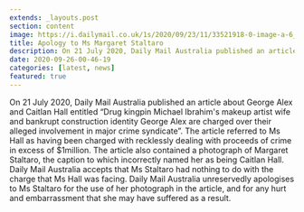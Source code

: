 ```yaml
---
extends: _layouts.post
section: content
image: https://i.dailymail.co.uk/1s/2020/09/23/11/33521918-0-image-a-6_1600857892379.jpg 
title: Apology to Ms Margaret Staltaro  
description: On 21 July 2020, Daily Mail Australia published an article about…. 
date: 2020-09-26-00-46-19 
categories: [latest, news] 
featured: true 
--- 
```

On 21 July 2020, Daily Mail Australia published an article about George Alex and Caitlan Hall entitled “Drug kingpin Michael Ibrahim's makeup artist wife and bankrupt construction identity George Alex are charged over their alleged involvement in major crime syndicate”. The article referred to Ms Hall as having been charged with recklessly dealing with proceeds of crime in excess of $1million. The article also contained a photograph of Margaret Staltaro, the caption to which incorrectly named her as being Caitlan Hall. Daily Mail Australia accepts that Ms Staltaro had nothing to do with the charge that Ms Hall was facing. Daily Mail Australia unreservedly apologises to Ms Staltaro for the use of her photograph in the article, and for any hurt and embarrassment that she may have suffered as a result. 

